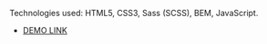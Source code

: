 Technologies used: HTML5, CSS3, Sass (SCSS), BEM, JavaScript.
- [DEMO LINK](https://alexazalor.github.io/escort/)
